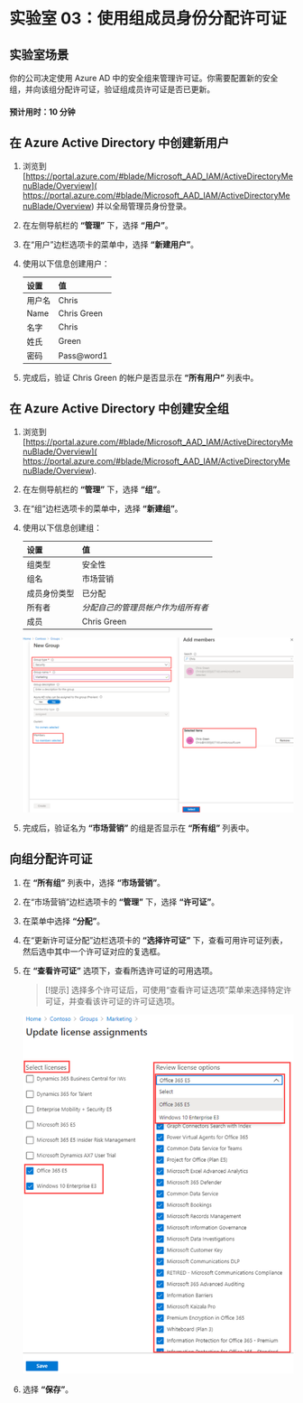 ﻿---
lab:
    title: '03 - 使用组成员身份分配许可证'
    learning path: '01'
    module: '模块 02 - 创建、配置和管理标识'
---

# 实验室 03：使用组成员身份分配许可证

## 实验室场景

你的公司决定使用 Azure AD 中的安全组来管理许可证。你需要配置新的安全组，并向该组分配许可证，验证组成员许可证是否已更新。

#### 预计用时：10 分钟

## 在 Azure Active Directory 中创建新用户

1. 浏览到 [https://portal.azure.com/#blade/Microsoft_AAD_IAM/ActiveDirectoryMenuBlade/Overview]( https://portal.azure.com/#blade/Microsoft_AAD_IAM/ActiveDirectoryMenuBlade/Overview) 并以全局管理员身份登录。

1. 在左侧导航栏的 **“管理”** 下，选择 **“用户”**。

1. 在“用户”边栏选项卡的菜单中，选择 **“新建用户”**。

1. 使用以下信息创建用户：

    | **设置**| **值**|
    | :--- | :--- |
    | 用户名| Chris|
    | Name| Chris Green|
    | 名字| Chris|
    | 姓氏| Green|
    | 密码| Pass@word1|

1. 完成后，验证 Chris Green 的帐户是否显示在 **“所有用户”** 列表中。

## 在 Azure Active Directory 中创建安全组

1. 浏览到 [https://portal.azure.com/#blade/Microsoft_AAD_IAM/ActiveDirectoryMenuBlade/Overview]( https://portal.azure.com/#blade/Microsoft_AAD_IAM/ActiveDirectoryMenuBlade/Overview).

1. 在左侧导航栏的 **“管理”** 下，选择 **“组”**。

1. 在“组”边栏选项卡的菜单中，选择 **“新建组”**。

1. 使用以下信息创建组：

    | **设置**| **值**|
    | :--- | :--- |
    | 组类型| 安全性|
    | 组名| 市场营销|
    | 成员身份类型| 已分配|
    | 所有者| *分配自己的管理员帐户作为组所有者*|
    | 成员| Chris Green|

    ![显示“新建组”边栏选项卡的屏幕图像，其中突出显示了“组类型”、“组名称”、“所有者”和“成员”](./media/lp1-mod2-create-group.png)

1. 完成后，验证名为 **“市场营销”** 的组是否显示在 **“所有组”** 列表中。

## 向组分配许可证

1. 在 **“所有组”** 列表中，选择 **“市场营销”**。

1. 在“市场营销”边栏选项卡的 **“管理”** 下，选择 **“许可证”**。

1. 在菜单中选择 **“分配”**。

1. 在“更新许可证分配”边栏选项卡的 **“选择许可证”** 下，查看可用许可证列表，然后选中其中一个许可证对应的复选框。

1. 在 **“查看许可证”** 选项下，查看所选许可证的可用选项。

    >[!提示]
    选择多个许可证后，可使用“查看许可证选项”菜单来选择特定许可证，并查看该许可证的许可证选项。

    ![显示已选定并已分配给组的许可证的屏幕图像。“查看许可证”菜单也已选中，其中显示多个选择选项。](./media/lp1-mod2-assign-license-group.png)

1. 选择 **“保存”**。
